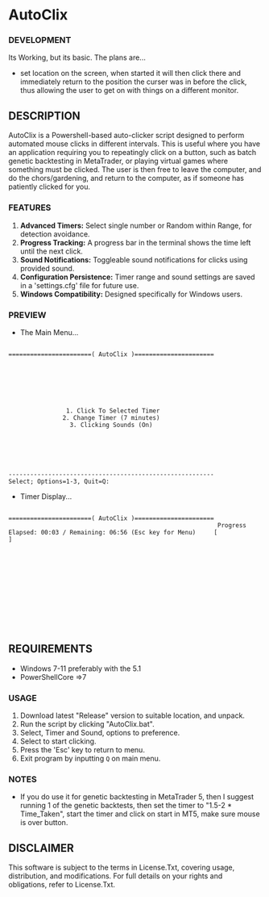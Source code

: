 # AutoClix

### DEVELOPMENT
Its Working, but its basic. The plans are...
- set location on the screen, when started it will then click there and immediately return to the position the curser was in before the click, thus allowing the user to get on with things on a different monitor.

## DESCRIPTION
AutoClix is a Powershell-based auto-clicker script designed to perform automated mouse clicks in different intervals. This is useful where you have an application requiring you to repeatingly click on a button, such as batch genetic backtesting in MetaTrader, or playing virtual games where something must be clicked. The user is then free to leave the computer, and do the chors/gardening, and return to the computer, as if someone has patiently clicked for you. 

### FEATURES
1. **Advanced Timers:** Select single number or Random within Range, for detection avoidance.
2. **Progress Tracking:** A progress bar in the terminal shows the time left until the next click.
3. **Sound Notifications:** Toggleable sound notifications for clicks using provided sound.
4. **Configuration Persistence:** Timer range and sound settings are saved in a 'settings.cfg' file for future use.
5. **Windows Compatibility:** Designed specifically for Windows users.

### PREVIEW
- The Main Menu...
```

=======================( AutoClix )======================







                1. Click To Selected Timer
               2. Change Timer (7 minutes)
                 3. Clicking Sounds (On)






---------------------------------------------------------
Select; Options=1-3, Quit=Q:

```
- Timer Display...
```

=======================( AutoClix )======================
                                                          Progress                                                    Elapsed: 00:03 / Remaining: 06:56 (Esc key for Menu)     [                                             ]                                                               













```

## REQUIREMENTS

- Windows 7-11 preferably with the 5.1 
- PowerShellCore =>7

### USAGE
1. Download latest "Release" version to suitable location, and unpack.
2. Run the script by clicking "AutoClix.bat".
3. Select, Timer and Sound, options to preference.
4. Select to start clicking.
5. Press the 'Esc' key to return to menu.
6. Exit program by inputting `Q` on main menu.

### NOTES
- If you do use it for genetic backtesting in MetaTrader 5, then I suggest running 1 of the genetic backtests, then set the timer to "1.5-2 * Time_Taken", start the timer and click on start in MT5, make sure mouse is over button. 

## DISCLAIMER
This software is subject to the terms in License.Txt, covering usage, distribution, and modifications. For full details on your rights and obligations, refer to License.Txt.
